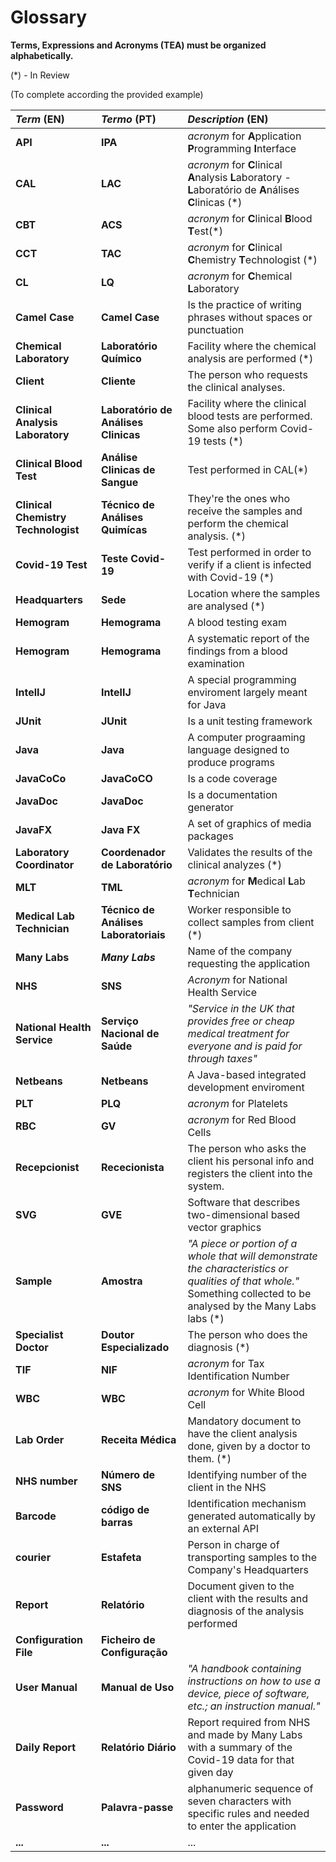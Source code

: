 # Glossary

**Terms, Expressions and Acronyms (TEA) must be organized alphabetically.**

(*) - In Review

(To complete according the provided example)

| **_Term_** (EN)  | **_Termo_** (PT) | **_Description_** (EN)                                           |
|:------------------------|:-----------------|:--------------------------------------------|
|**API**| **IPA** | _acronym_ for **A**pplication **P**rogramming **I**nterface|
|**CAL** | **LAC**| _acronym_ for **C**linical **A**nalysis **L**aboratory - **L**aboratório de **A**nálises **C**linicas (*)
|**CBT**|**ACS**|_acronym_ for **C**linical **B**lood **T**est(*)|
|**CCT** | **TAC** |  _acronym_ for **C**linical **C**hemistry **T**echnologist (*)|
|**CL**|**LQ**| _acronym_ for **C**hemical **L**aboratory
|**Camel Case**| **Camel Case**| Is the practice of writing phrases without spaces or punctuation|
|**Chemical Laboratory**|**Laboratório Químico**| Facility where the chemical analysis are performed (*)
|**Client** | **Cliente** | The person who requests the clinical analyses. |
|**Clinical Analysis Laboratory** | **Laboratório de Análises Clinicas** | Facility where the clinical blood tests are performed. Some also perform Covid-19 tests (*)
|**Clinical Blood Test**|**Análise Clinicas de Sangue**| Test performed in CAL(*)|
|**Clinical Chemistry Technologist**|**Técnico de Análises Quimícas** | They're the ones who receive the samples and perform the chemical analysis. (*)
|**Covid-19 Test** |**Teste Covid-19**| Test performed in order to verify if a client is infected with Covid-19 (*)
|**Headquarters**|**Sede**|Location where the samples are analysed (*)
|**Hemogram**| **Hemograma** | A blood testing exam
|**Hemogram**|**Hemograma**| A systematic report of the findings from a blood examination|
|**IntelIJ**| **IntelIJ**| A special programming enviroment largely meant for Java|
|**JUnit**| **JUnit**| Is a unit testing framework|
|**Java**| **Java** | A computer prograaming language designed to produce programs|
|**JavaCoCo**| **JavaCoCO**|  Is a code coverage|
|**JavaDoc**| **JavaDoc**| Is a documentation generator|
|**JavaFX**| **Java FX**| A set of graphics of media packages|
|**Laboratory Coordinator**| **Coordenador de Laboratório** | Validates the results of the clinical analyzes (*)|
|**MLT** | **TML** | _acronym_ for **M**edical **L**ab **T**echnician|
|**Medical Lab Technician**|**Técnico de Análises Laboratoriais**| Worker responsible to collect samples from client (*)
|**Many Labs** | **_Many Labs_**| Name of the company requesting the application
|**NHS** | **SNS** | _Acronym_ for National Health Service |
|**National Health Service**|**Serviço Nacional de Saúde**| _"Service in the UK that provides free or cheap medical treatment for everyone and is paid for through taxes"_
|**Netbeans**| **Netbeans**| A Java-based integrated development enviroment|
|**PLT**| **PLQ** | _acronym_ for Platelets|
|**RBC**| **GV** | _acronym_ for Red Blood Cells|
|**Recepcionist** | **Rececionista** | The person who asks the client his personal info and registers the client into the system.|
|**SVG**| **GVE**| Software that describes two-dimensional based vector graphics|
|**Sample**|**Amostra**|_"A piece or portion of a whole that will demonstrate the characteristics or qualities of that whole."_ Something collected to be analysed by the Many Labs labs (*)
|**Specialist Doctor** | **Doutor Especializado** | The person who does the diagnosis (*)|
|**TIF**| **NIF** | _acronym_ for Tax Identification Number
|**WBC**| **WBC** | _acronym_ for White Blood Cell|
|**Lab Order**|**Receita Médica**|Mandatory document to have the client analysis done, given by a doctor to them. (*)
|**NHS number**|**Número de SNS**| Identifying number of the client in the NHS
|**Barcode**|**código de barras**| Identification mechanism generated automatically by an external API
|**courier**|**Estafeta**|Person in charge of transporting samples to the Company's Headquarters
|**Report**|**Relatório**|Document given to the client with the results and diagnosis of the analysis performed
|**Configuration File**|**Ficheiro de Configuração**|
|**User Manual**|**Manual de Uso**|_"A handbook containing instructions on how to use a device, piece of software, etc.; an instruction manual."_
|**Daily Report**|**Relatório Diário**|Report required from NHS and made by Many Labs with a summary of the Covid-19 data for that given day
|**Password**|**Palavra-passe**|alphanumeric sequence of seven characters with specific rules and needed to enter the application 
|**...**|**...**|...

